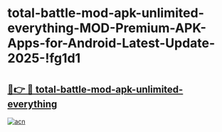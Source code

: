 # total-battle-mod-apk-unlimited-everything-MOD-Premium-APK-Apps-for-Android-Latest-Update-2025-!fg1d1

# <h2><a href="https://kee0f3.esa.edu.pl?title=total-battle-mod-apk-unlimited-everything&ref=fg1d1">🔗👉 🔴 total-battle-mod-apk-unlimited-everything</a></h2>

[![acn](https://github.com/user-attachments/assets/0f9c940e-d8b0-45ae-aac7-cd30a18b3e1c)](https://kee0f3.esa.edu.pl?title=total-battle-mod-apk-unlimited-everything&ref=fg1d1)

